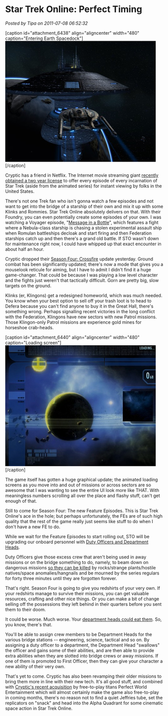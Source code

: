 # Star Trek Online: Perfect Timing

*Posted by Tipa on 2011-07-08 06:52:32*

[caption id="attachment\_6438" align="aligncenter" width="480" caption="Entering Earth Spacedock"][![](../../../uploads/2011/07/GameClient-2011-07-07-22-50-05-73-480x384.jpg "Entering Earth Spacedock")](../../../uploads/2011/07/GameClient-2011-07-07-22-50-05-73.jpg)[/caption]

Cryptic has a friend in Netflix. The Internet movie streaming giant [recently obtained a two year license](http://www.airlockalpha.com/node/8410) to offer every episode of every incarnation of Star Trek (aside from the animated series) for instant viewing by folks in the United States.

There's not one Trek fan who isn't gonna watch a few episodes and not want to get into the bridge of a starship of their own and mix it up with some Klinks and Rommies. Star Trek Online absolutely delivers on that. With their Foundry, you can even potentially create some episodes of your own. I was watching a Voyager episode, "[Message in a Bottle](http://memory-alpha.org/wiki/Message_in_a_Bottle_(episode))", which features a fight where a Nebula-class starship is chasing a stolen experimental assault ship when Romulan battleships decloak and start firing and then Federation starships catch up and then there's a grand old battle. If STO wasn't down for maintenance right now, I could have whipped up that exact encounter in about half an hour.


Cryptic dropped their [Season Four: Crossfire](http://www.startrekonline.com/season_four) update yesterday. Ground combat has been significantly updated; there's now a mode that gives you a mouselook reticule for aiming, but I have to admit I didn't find it a huge game-changer. That could be because I was playing a low level character and the fights just weren't that tactically difficult. Gorn are pretty big, slow targets on the ground.

Klinks (er, Klingons) get a redesigned homeworld, which was much needed. You know when your best option to sell off your trash loot is to head to Defera because you can't find anyone to buy it in the Great Hall, there's something wrong. Perhaps signalling recent victories in the long conflict with the Federation, Klingons have new sectors with new Patrol missions. Those Klingon-only Patrol missions are experience gold mines for horseshoe crab-heads.

[caption id="attachment\_6440" align="aligncenter" width="480" caption="Loading screen"][![](../../../uploads/2011/07/GameClient-2011-07-07-22-23-36-62-480x384.jpg "Loading screen")](../../../uploads/2011/07/GameClient-2011-07-07-22-23-36-62.jpg)[/caption]

The game itself has gotten a huge graphical update; the animated loading screens as you move into and out of missions or across sectors are so awesome that I was wanting to see the entire UI look more like THAT. With meaningless numbers scrolling all over the place and flashy stuff, can't get enough of that.

Still to come for Season Four: The new Feature Episodes. This is Star Trek Online's ace in the hole; but perhaps unfortunately, the FEs are of such high quality that the rest of the game really just seems like stuff to do when I don't have a new FE to do.

While we wait for the Feature Episodes to start rolling out, STO will be upgrading our onboard personnel with [Duty Officers and Department Heads](http://forums.startrekonline.com/showthread.php?t=211307).

Duty Officers give those excess crew that aren't being used in away missions or on the bridge something to do, namely, to beam down on dangerous missions [so they can be killed](http://tvtropes.org/pmwiki/pmwiki.php/Main/GalaxyQuest) by rocks/strange plants/hostile natives/space anomalies/hangnails and be mourned by the series regulars for forty three minutes until they are forgotten forever.

That's right. Season Four is going to give you redshirts of your very own. If your redshirts manage to survive their missions, you can get valuable resources, crafting and other nice things. Or you can make a bit of change selling off the possessions they left behind in their quarters before you sent them to their doom.

It could be worse. Much worse. Your [department heads could eat them](http://forums.startrekonline.com/showthread.php?t=211307). So, you know, there's that.

You'll be able to assign crew members to be Department Heads for the various bridge stations -- engineering, science, tactical and so on. By assigning a duty officer to a department, the Department Head "swallows" the officer and gains some of their abilities, and are then able to provide extra abilities when they are slotted into bridge crews or away missions. If one of them is promoted to First Officer, then they can give your character a new ability of their very own.

That's yet to come. Cryptic has also been revamping their older missions to bring them more in line with their new tech. It's all good stuff, and combined with [Cryptic's recent acquisition](http://www.euroinvestor.co.uk/news/story.aspx?id=11715711) by free-to-play titans Perfect World Entertainment which will almost certainly make the game also free-to-play in coming months, there's no reason not to find a quiet Jeffries tube, set the replicators on "snack" and head into the Alpha Quadrant for some cinematic space action in Star Trek Online.

